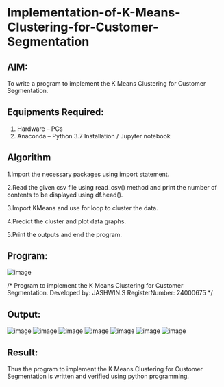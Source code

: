 # Implementation-of-K-Means-Clustering-for-Customer-Segmentation

## AIM:
To write a program to implement the K Means Clustering for Customer Segmentation.

## Equipments Required:
1. Hardware – PCs
2. Anaconda – Python 3.7 Installation / Jupyter notebook

## Algorithm
 1.Import the necessary packages using import statement.
 
 2.Read the given csv file using read_csv() method and print the number of contents to
 be displayed using df.head().
 
 3.Import KMeans and use for loop to cluster the data.
 
 4.Predict the cluster and plot data graphs.
 
 5.Print the outputs and end the program.
## Program:
![image](https://github.com/user-attachments/assets/22cbef60-0a7a-43dd-b1df-2b2f872af4e1)


/*
Program to implement the K Means Clustering for Customer Segmentation.
Developed by: JASHWIN.S
RegisterNumber: 24000675
*/

## Output:
![image](https://github.com/user-attachments/assets/0bc1ae07-a1a5-4085-8709-595eeb5afd5e)
![image](https://github.com/user-attachments/assets/282885c8-a29a-4b04-a420-a4282d4e63b8)
![image](https://github.com/user-attachments/assets/182c5958-d2c3-4b07-9d93-a84397b0ed1d)
![image](https://github.com/user-attachments/assets/4c1fefaf-f1fb-42bb-80eb-b6b43341ac31)
![image](https://github.com/user-attachments/assets/6392c639-62ba-49f3-8d6b-e3d257ac6947)
![image](https://github.com/user-attachments/assets/dff24b57-fd29-4bc0-be04-d69df38b4a18)
![image](https://github.com/user-attachments/assets/a728f09e-4728-4ab1-b902-bef241b73aca)









## Result:
Thus the program to implement the K Means Clustering for Customer Segmentation is written and verified using python programming.
